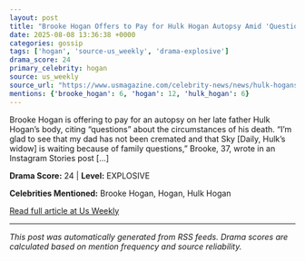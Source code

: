 ```yaml
---
layout: post
title: "Brooke Hogan Offers to Pay for Hulk Hogan Autopsy Amid 'Questions" About Death"
date: 2025-08-08 13:36:38 +0000
categories: gossip
tags: ['hogan', 'source-us_weekly', 'drama-explosive']
drama_score: 24
primary_celebrity: hogan
source: us_weekly
source_url: "https://www.usmagazine.com/celebrity-news/news/hulk-hogans-death-brooke-hogan-wants-autopsy-amid-uncertainty/"
mentions: {'brooke_hogan': 6, 'hogan': 12, 'hulk_hogan': 6}
---
```


Brooke Hogan is offering to pay for an autopsy on her late father Hulk Hogan’s body, citing “questions” about the circumstances of his death. “I’m glad to see that my dad has not been cremated and that Sky [Daily, Hulk’s widow] is waiting because of family questions,” Brooke, 37, wrote in an Instagram Stories post […]

**Drama Score:** 24 | **Level:** EXPLOSIVE

**Celebrities Mentioned:** Brooke Hogan, Hogan, Hulk Hogan

[Read full article at Us Weekly](https://www.usmagazine.com/celebrity-news/news/hulk-hogans-death-brooke-hogan-wants-autopsy-amid-uncertainty/)

---
*This post was automatically generated from RSS feeds. Drama scores are calculated based on mention frequency and source reliability.*
